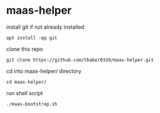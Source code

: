 # maas-helper

install git if not already installed

  `apt install -qq git`

clone this repo

  `git clone https://github.com/tbaber0320/maas-helper.git`

cd into maas-helper/ directory

  `cd maas-helper/`

run shell script

  `./maas-bootstrap.sh`
